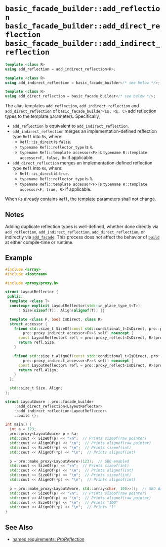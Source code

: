 # `basic_facade_builder::add_reflection`<br />`basic_facade_builder::add_direct_reflection`<br />`basic_facade_builder::add_indirect_reflection`

```cpp
template <class R>
using add_reflection = add_indirect_reflection<R>;

template <class R>
using add_indirect_reflection = basic_facade_builder</* see below */>;

template <class R>
using add_direct_reflection = basic_facade_builder</* see below */>;
```

The alias templates `add_reflection`, `add_indirect_reflection` and `add_direct_reflection` of `basic_facade_builder<Cs, Rs, C>` add reflection types to the template parameters. Specifically,

- `add_reflection` is equivalent to `add_indirect_reflection`.
- `add_indirect_reflection` merges an implementation-defined reflection type `Refl` into `Rs`, where:
  - `Refl::is_direct` is `false`.
  - `typename Refl::reflector_type` is `R`.
  - `typename Refl::template accessor<F>` is `typename R::template accessor<F, false, R>` if applicable.
- `add_direct_reflection` merges an implementation-defined reflection type `Refl` into `Rs`, where:
  - `Refl::is_direct` is `true`.
  - `typename Refl::reflector_type` is `R`.
  - `typename Refl::template accessor<F>` is `typename R::template accessor<F, true, R>` if applicable.

When `Rs` already contains `Refl`, the template parameters shall not change.

## Notes

Adding duplicate reflection types is well-defined, whether done directly via `add_reflection`, `add_indirect_reflection`, `add_direct_reflection`, or indirectly via [`add_facade`](add_facade.md). This process does not affect the behavior of [`build`](build.md) at either compile-time or runtime.

## Example

```cpp
#include <array>
#include <iostream>

#include <proxy/proxy.h>

struct LayoutReflector {
 public:
  template <class T>
  constexpr explicit LayoutReflector(std::in_place_type_t<T>)
      : Size(sizeof(T)), Align(alignof(T)) {}

  template <class F, bool IsDirect, class R>
  struct accessor {
    friend std::size_t SizeOf(const std::conditional_t<IsDirect, pro::proxy<F>,
        pro::proxy_indirect_accessor<F>>& self) noexcept {
      const LayoutReflector& refl = pro::proxy_reflect<IsDirect, R>(pro::access_proxy<F>(self));
      return refl.Size;
    }

    friend std::size_t AlignOf(const std::conditional_t<IsDirect, pro::proxy<F>,
        pro::proxy_indirect_accessor<F>>& self) noexcept {
      const LayoutReflector& refl = pro::proxy_reflect<IsDirect, R>(pro::access_proxy<F>(self));
      return refl.Align;
    }
  };

  std::size_t Size, Align;
};

struct LayoutAware : pro::facade_builder
    ::add_direct_reflection<LayoutReflector>
    ::add_indirect_reflection<LayoutReflector>
    ::build {};

int main() {
  int a = 123;
  pro::proxy<LayoutAware> p = &a;
  std::cout << SizeOf(p) << "\n";  // Prints sizeof(raw pointer)
  std::cout << AlignOf(p) << "\n";  // Prints alignof(raw pointer)
  std::cout << SizeOf(*p) << "\n";  // Prints sizeof(int)
  std::cout << AlignOf(*p) << "\n";  // Prints alignof(int)

  p = pro::make_proxy<LayoutAware>(123);  // SBO enabled
  std::cout << SizeOf(p) << "\n";  // Prints sizeof(int)
  std::cout << AlignOf(p) << "\n";  // Prints alignof(int)
  std::cout << SizeOf(*p) << "\n";  // Prints sizeof(int)
  std::cout << AlignOf(*p) << "\n";  // Prints alignof(int)

  p = pro::make_proxy<LayoutAware, std::array<char, 100>>();  // SBO disabled
  std::cout << SizeOf(p) << "\n";  // Prints sizeof(raw pointer)
  std::cout << AlignOf(p) << "\n";  // Prints alignof(raw pointer)
  std::cout << SizeOf(*p) << "\n";  // Prints "100"
  std::cout << AlignOf(*p) << "\n";  // Prints "1"
}
```

## See Also

- [named requirements: *ProReflection*](../ProReflection.md)
